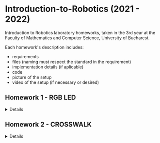 # Introduction-to-Robotics (2021 - 2022)
 Introduction to Robotics laboratory homeworks, taken in the 3rd year at the Faculty of Mathematics and Computer Science, University of Bucharest.
 
Each homework's description includes:
- requirements
- files (naming must respect the standard in the requirement)
- implementation details (if aplicable)
- code
- picture of the setup
- video of the setup (if necessary or desired)

## Homework 1 - RGB LED
<details>
 <h3>Requirements</h3>
 Control a RGB led by using separate potentiometers in controlling each of the colors of the led (Red, Green, Blue). The control must be done with digital electronics.

 <h3>Implementation details</h3>
 Since the values read from each potentiometer are in the interval [0..1023], they need to be mapped to the accepted values by each led which are in the interval [0..255].

 <h3>Picture of setup</h3>
 ![WhatsApp Image 2021-10-23 at 15 29 25](https://user-images.githubusercontent.com/62221313/138556269-8d553af0-0ee4-4f4f-acb8-1238998de5c3.jpeg)

 <h3>Video of the setup</h3>
 https://youtu.be/SxzImC9lBV8
</details>

## Homework 2 - CROSSWALK
<details>
 <h3>Requirements</h3>
 Building the traffic lights for a crosswalk using 2 LEDs to represent the traffic lights for pedestrians (red and green) and 3 LEDs to represent the traffic lights for cars (red, yellow and green). The pedestrian semaphore is activated by the button, which, once pressed, will start the flow of the system. However, pressing the button in any other state than the default one will cause no effect. There is a pause of one second between the change of semaphores.
 
  The system has the following states:
  - <b>State 1</b> (default) - CARS: green, PEDESTRIANS: red + no sound, DURATION: indefinite
  - <b>State 2</b> (10 seconds after a button press) - CARS: yellow, PEDESTRAINS: red + no sound, DURATION: 3 seconds
  - <b>State 3</b> - CARS: red, PEDESTRAINS: green + sound at a constant interval, DURATION: 10 seconds
  - <b>State 4</b> - CARS: red, PEDESTRIANS: intermittent green + sound at a faster constant interval, DURATION: 5 seconds
 
 <h3>Implementation details</h3>
 The button is using the internal PULLUP resistor of the Atmega chip from the Arduino Uno board.
 
 <h3>Picture of setup</h3>
 ![WhatsApp Image 2021-11-01 at 12 30 06](https://user-images.githubusercontent.com/62221313/139659253-b8b25124-ab50-4733-bb05-f3310e908f34.jpeg)

 <h3>Video of the setup</h3>
 https://youtu.be/e4JgBUx1K0E
</details>
